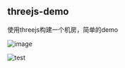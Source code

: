 ## threejs-demo
使用threejs构建一个机房，简单的demo

![image](https://user-images.githubusercontent.com/86639062/123727241-ee1c8180-d8c3-11eb-8a3b-615c3167457c.png)

![test](https://user-images.githubusercontent.com/86639062/123728030-37b99c00-d8c5-11eb-9f45-44891bccb022.gif)
